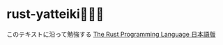 # rust-yatteiki🦀🦀🦀

このテキストに沿って勉強する
[The Rust Programming Language 日本語版](https://doc.rust-jp.rs/book-ja/title-page.html)